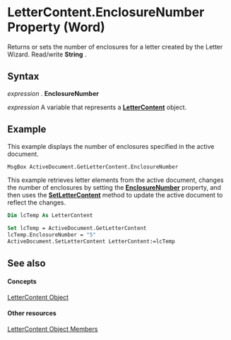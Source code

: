 
# LetterContent.EnclosureNumber Property (Word)

Returns or sets the number of enclosures for a letter created by the Letter Wizard. Read/write  **String** .


## Syntax

 _expression_ . **EnclosureNumber**

 _expression_ A variable that represents a **[LetterContent](62a4e17a-6598-c904-f27d-817c19c04981.md)** object.


## Example

This example displays the number of enclosures specified in the active document.


```
MsgBox ActiveDocument.GetLetterContent.EnclosureNumber
```

This example retrieves letter elements from the active document, changes the number of enclosures by setting the  **[EnclosureNumber](e4bc5df9-a59a-562b-758e-4774eb4dbb9e.md)** property, and then uses the **[SetLetterContent](8c9b2f6e-34a7-41a3-761d-c1a5da141aba.md)** method to update the active document to reflect the changes.




```vb
Dim lcTemp As LetterContent 
 
Set lcTemp = ActiveDocument.GetLetterContent 
lcTemp.EnclosureNumber = "5" 
ActiveDocument.SetLetterContent LetterContent:=lcTemp
```


## See also


#### Concepts


[LetterContent Object](62a4e17a-6598-c904-f27d-817c19c04981.md)
#### Other resources


[LetterContent Object Members](614f0a71-9722-0847-5b5f-fd6b0a85bd2f.md)
